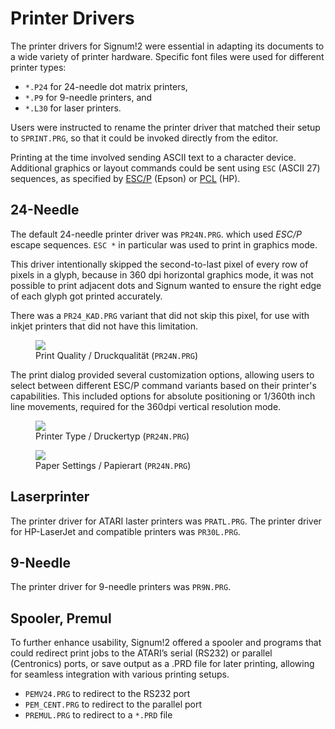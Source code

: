 # Printer Drivers

The printer drivers for Signum!2 were essential in adapting its documents
to a wide variety of printer hardware. Specific font files were used for
different printer types:

- `*.P24` for 24-needle dot matrix printers,
- `*.P9` for 9-needle printers, and
- `*.L30` for laser printers.

Users were instructed to rename the printer driver that matched their
setup to `SPRINT.PRG`, so that it could be invoked directly from the editor.

Printing at the time involved sending ASCII text to a character device. Additional
graphics or layout commands could be sent using `ESC` (ASCII 27) sequences, as
specified by [ESC/P] (Epson) or [PCL] (HP).

[PCL]: https://en.wikipedia.org/wiki/Printer_Command_Language
[ESC/P]: https://en.wikipedia.org/wiki/ESC/P

## 24-Needle

The default 24-needle printer driver was `PR24N.PRG`. which used *ESC/P*
escape sequences.  `ESC *` in particular was used to print in graphics mode.

This driver intentionally skipped the second-to-last pixel of every row of
pixels in a glyph, because in 360 dpi horizontal graphics mode, it was not
possible to print adjacent dots and Signum wanted to ensure the right edge
of each glyph got printed accurately.

There was a `PR24_KAD.PRG` variant that did not skip this pixel, for use with
inkjet printers that did not have this limitation.

<figure>
<img src="{% link /img/pr24n-quality.png %}">
<figcaption>Print Quality / Druckqualität (<code>PR24N.PRG</code>)</figcaption>
</figure>

The print dialog provided several customization options, allowing users to select
between different ESC/P command variants based on their printer's capabilities.
This included options for absolute positioning or 1/360th inch line movements,
required for the 360dpi vertical resolution mode.

<figure>
<img src="{% link /img/pr24n-printer.png %}">
<figcaption>Printer Type / Druckertyp (<code>PR24N.PRG</code>)</figcaption>
</figure>

<figure>
<img src="{% link /img/pr24n-paper.png %}">
<figcaption>Paper Settings / Papierart (<code>PR24N.PRG</code>)</figcaption>
</figure>

## Laserprinter

The printer driver for ATARI laster printers was `PRATL.PRG`. The printer
driver for HP-LaserJet and compatible printers was `PR30L.PRG`.

## 9-Needle

The printer driver for 9-needle printers was `PR9N.PRG`.

## Spooler, Premul

To further enhance usability, Signum!2 offered a spooler and programs that
could redirect print jobs to the ATARI’s serial (RS232) or parallel
(Centronics) ports, or save output as a .PRD file for later printing,
allowing for seamless integration with various printing setups.

- `PEMV24.PRG` to redirect to the RS232 port
- `PEM_CENT.PRG` to redirect to the parallel port
- `PREMUL.PRG` to redirect to a `*.PRD` file
